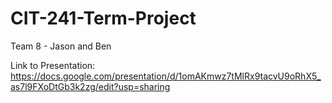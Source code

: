 # CIT-241-Term-Project
Team 8 - Jason and Ben

Link to Presentation: https://docs.google.com/presentation/d/1omAKmwz7tMlRx9tacvU9oRhX5_as7l9FXoDtGb3k2zg/edit?usp=sharing
